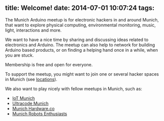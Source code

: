 title: Welcome!
date: 2014-07-01 10:07:24
tags:
---
The Munich Arduino meetup is for electronic hackers in and around Munich, that want to explore physical computing, environmental monitoring, music, light, interactions and more.

We want to have a nice time by sharing and discussing ideas related to electronics and Arduino. The meetup can also help to network for building Arduino based products, or on finding a helping hand once in a while, when you are stuck.

Membership is free and open for everyone.

To support the meetup, you might want to join one or several hacker spaces in Munich (see [locations](/locations)).

We also want to play nicely with fellow meetups in Munich, such as:

* [IoT Munich](http://www.meetup.com/IoTMunich/)
* [Ultracode Munich](http://www.meetup.com/Ultracode-Munich/)
* [Munich Hardware.co](http://www.meetup.com/hardwaredotco-muenchen)
* [Munich Robots Enthusiasts](http://www.meetup.com/Munchen-robotics-enthusiasts/)


